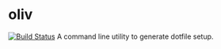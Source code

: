 # oliv
[![Build Status](https://travis-ci.org/fossdelhi/oliv.svg?branch=master)](https://travis-ci.org/fossdelhi/oliv)
A command line utility to generate dotfile setup.


